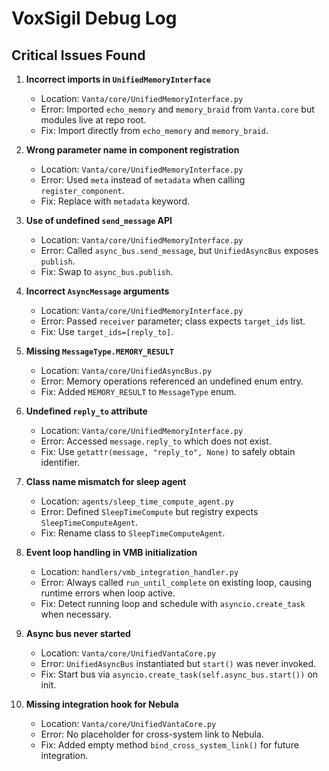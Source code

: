 # VoxSigil Debug Log

## Critical Issues Found

1. **Incorrect imports in `UnifiedMemoryInterface`**
   - Location: `Vanta/core/UnifiedMemoryInterface.py`
   - Error: Imported `echo_memory` and `memory_braid` from `Vanta.core` but modules live at repo root.
   - Fix: Import directly from `echo_memory` and `memory_braid`.

2. **Wrong parameter name in component registration**
   - Location: `Vanta/core/UnifiedMemoryInterface.py`
   - Error: Used `meta` instead of `metadata` when calling `register_component`.
   - Fix: Replace with `metadata` keyword.

3. **Use of undefined `send_message` API**
   - Location: `Vanta/core/UnifiedMemoryInterface.py`
   - Error: Called `async_bus.send_message`, but `UnifiedAsyncBus` exposes `publish`.
   - Fix: Swap to `async_bus.publish`.

4. **Incorrect `AsyncMessage` arguments**
   - Location: `Vanta/core/UnifiedMemoryInterface.py`
   - Error: Passed `receiver` parameter; class expects `target_ids` list.
   - Fix: Use `target_ids=[reply_to]`.

5. **Missing `MessageType.MEMORY_RESULT`**
   - Location: `Vanta/core/UnifiedAsyncBus.py`
   - Error: Memory operations referenced an undefined enum entry.
   - Fix: Added `MEMORY_RESULT` to `MessageType` enum.

6. **Undefined `reply_to` attribute**
   - Location: `Vanta/core/UnifiedMemoryInterface.py`
   - Error: Accessed `message.reply_to` which does not exist.
   - Fix: Use `getattr(message, "reply_to", None)` to safely obtain identifier.

7. **Class name mismatch for sleep agent**
   - Location: `agents/sleep_time_compute_agent.py`
   - Error: Defined `SleepTimeCompute` but registry expects `SleepTimeComputeAgent`.
   - Fix: Rename class to `SleepTimeComputeAgent`.

8. **Event loop handling in VMB initialization**
   - Location: `handlers/vmb_integration_handler.py`
   - Error: Always called `run_until_complete` on existing loop, causing runtime errors when loop active.
   - Fix: Detect running loop and schedule with `asyncio.create_task` when necessary.

9. **Async bus never started**
   - Location: `Vanta/core/UnifiedVantaCore.py`
   - Error: `UnifiedAsyncBus` instantiated but `start()` was never invoked.
   - Fix: Start bus via `asyncio.create_task(self.async_bus.start())` on init.

10. **Missing integration hook for Nebula**
    - Location: `Vanta/core/UnifiedVantaCore.py`
    - Error: No placeholder for cross-system link to Nebula.
    - Fix: Added empty method `bind_cross_system_link()` for future integration.
